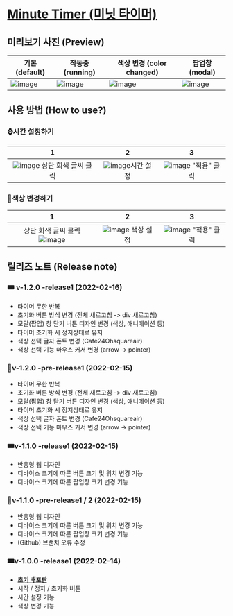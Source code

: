 # [Minute Timer (미닛 타이머)](https://eggjini.github.io/minute-timer)

## 미리보기 사진 (Preview)
|기본 (default)|작동중 (running)|색상 변경 (color changed)|팝업창 (modal)|
|---|---|---|---|
|![image](https://user-images.githubusercontent.com/87926758/153971077-6d66166e-0144-4255-9a56-6052f483cb84.png)|![image](https://user-images.githubusercontent.com/87926758/153970513-ba24e0e0-99d8-4fe2-8450-24b9378fb12e.png)|![image](https://user-images.githubusercontent.com/87926758/153971223-6ddfb3f7-bda9-472a-a4e0-af72bd6d6e17.png)|![image](https://user-images.githubusercontent.com/87926758/154168334-8f935b2f-6d7d-4e1d-821e-e2d3f7c4aba7.png)|

## 사용 방법 (How to use?)
### ⌚시간 설정하기
|1|2|3|
|:---:|:---:|:---:|
|![image](https://user-images.githubusercontent.com/87926758/153972174-47dc5c4b-0658-4d0f-b866-fbdb0937cb6e.png) 상단 회색 글씨 클릭|![image](https://user-images.githubusercontent.com/87926758/154168392-2581a3f8-0e2a-4da4-b01e-e619794c69d8.png)시간 설정|![image](https://user-images.githubusercontent.com/87926758/153972400-2ee59466-7432-4d35-b289-df258821183a.png) "적용" 클릭|

### 🎨색상 변경하기
|1|2|3|
|:---:|:---:|:---:|
|상단 회색 글씨 클릭 ![image](https://user-images.githubusercontent.com/87926758/153972174-47dc5c4b-0658-4d0f-b866-fbdb0937cb6e.png) |![image](https://user-images.githubusercontent.com/87926758/153972609-77f865e5-c6a5-431e-8fbd-15c85eeca138.png) 색상 설정|![image](https://user-images.githubusercontent.com/87926758/153972400-2ee59466-7432-4d35-b289-df258821183a.png) "적용" 클릭|

## 릴리즈 노트 (Release note)

### 🎟️ v-1.2.0 -release1 (2022-02-16)
- 타이머 무한 반복
- 초기화 버튼 방식 변경 (전체 새로고침 -> div 새로고침)
- 모달(팝업) 창 닫기 버튼 디자인 변경 (색상, 애니메이션 등)
- 타이머 초기화 시 정지상태로 유지
- 색상 선택 글자 폰트 변경 (Cafe24Ohsquareair)
- 색상 선택 기능 마우스 커서 변경 (arrow -> pointer)


### 🎫v-1.2.0 -pre-release1 (2022-02-15)
- 타이머 무한 반복
- 초기화 버튼 방식 변경 (전체 새로고침 -> div 새로고침)
- 모달(팝업) 창 닫기 버튼 디자인 변경 (색상, 애니메이션 등)
- 타이머 초기화 시 정지상태로 유지
- 색상 선택 글자 폰트 변경 (Cafe24Ohsquareair)
- 색상 선택 기능 마우스 커서 변경 (arrow -> pointer)

### 🎟️v-1.1.0 -release1 (2022-02-15)
- 반응형 웹 디자인
- 디바이스 크기에 따른 버튼 크기 및 위치 변경 기능
- 디바이스 크기에 따른 팝업창 크기 변경 기능

### 🎫v-1.1.0 -pre-release1 / 2 (2022-02-15)
- 반응형 웹 디자인
- 디바이스 크기에 따른 버튼 크기 및 위치 변경 기능
- 디바이스 크기에 따른 팝업창 크기 변경 기능
- (Github) 브랜치 오류 수정

### 🎟️v-1.0.0 -release1 (2022-02-14)
- <u>**초기 배포판**</u>
- 시작 / 정지 / 초기화 버튼
- 시간 설정 기능
- 색상 변경 기능
